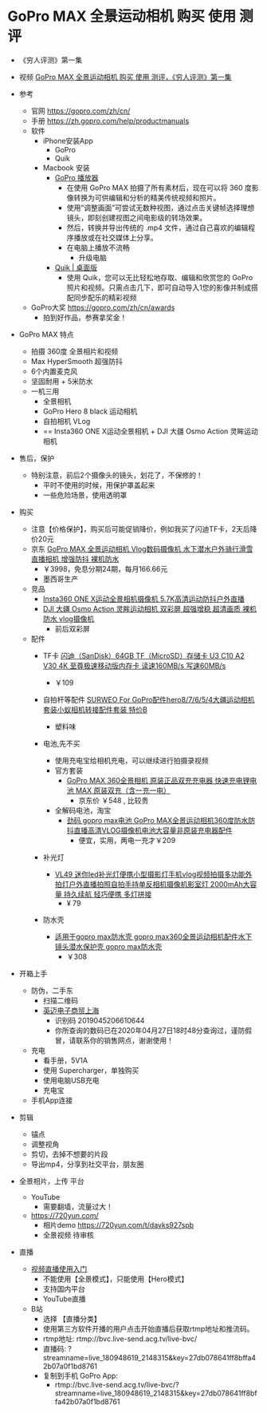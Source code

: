 
# GoPro MAX 全景运动相机 购买 使用 测评
- 《穷人评测》第一集

- 视频 [GoPro MAX 全景运动相机 购买 使用 测评，《穷人评测》第一集 ](https://www.bilibili.com/video/BV1mf4y1S78S/)

- 参考
    - 官网 https://gopro.com/zh/cn/
    - 手册 https://zh.gopro.com/help/productmanuals
    - 软件
        - iPhone安装App 
            - GoPro
            - Quik
        - Macbook 安装  
            - [GoPro 播放器](https://community.gopro.com/t5/zh-cn/GoPro-25773-25918-22120/ta-p/472246?profile.language=zh-CN)
                - 在使用 GoPro MAX 拍摄了所有素材后，现在可以将 360 度影像转换为可供编辑和分析的精美传统视频和照片。
                - 使用“调整画面”可尝试无数种视图，通过点击关键帧选择理想镜头，即刻创建视图之间电影级的转场效果。
                - 然后，转换并导出传统的 .mp4 文件，通过自己喜欢的编辑程序播放或在社交媒体上分享。
                - 在电脑上播放不流畅
                    - 升级电脑
            - [Quik | 桌面版](https://gopro.com/zh/cn/shop/softwareandapp/quik-%7C-%E6%A1%8C%E9%9D%A2%E7%89%88/Quik-Desktop.html)
                - 使用 Quik，您可以无比轻松地存取、编辑和欣赏您的 GoPro 照片和视频。只需点击几下，即可自动导入1您的影像并制成搭配同步配乐的精彩视频
    - GoPro大奖 https://gopro.com/zh/cn/awards 
        - 拍到好作品，参赛拿奖金！


- GoPro MAX 特点
    - 拍摄 360度 全景相片和视频
    - Max HyperSmooth 超强防抖
    - 6个内置麦克风
    - 坚固耐用 + 5米防水
    - 一机三用
        - 全景相机
        - GoPro Hero 8 black 运动相机
        - 自拍相机 VLog
        - == Insta360 ONE X运动全景相机 + DJI 大疆 Osmo Action 灵眸运动相机

- 售后，保护
    - 特别注意，前后2个摄像头的镜头，划花了，不保修的！
        - 平时不使用的时候，用保护罩盖起来
        - 一些危险场景，使用透明罩

- 购买
    - 注意【价格保护】，购买后可能促销降价，例如我买了闪迪TF卡，2天后降价20元
    - 京东 [GoPro MAX 全景运动相机 Vlog数码摄像机 水下潜水户外骑行滑雪直播相机 增强防抖 裸机防水](https://item.jd.com/100004982557.html) 
        - ￥3998，免息分期24期，每月166.66元
        - 墨西哥生产
    - 竞品
        - [Insta360 ONE X运动全景相机摄像机 5.7K高清运动防抖户外直播](https://item.jd.com/100000696258.html)
        - [DJI 大疆 Osmo Action 灵眸运动相机 双彩屏 超强增稳 超清画质 裸机防水 vlog摄像机](https://item.jd.com/100003394837.html) 
            - 前后双彩屏
    - 配件
        - TF卡  [闪迪（SanDisk）64GB TF（MicroSD）存储卡 U3 C10 A2 V30 4K 至尊极速移动版内存卡 读速160MB/s 写速60MB/s](https://item.jd.com/2217746.html)
            - ￥109
        - 自拍杆等配件 [SURWEO For GoPro配件hero8/7/6/5/4大疆运动相机套装小蚁相机转接配件套装 特价B](https://item.jd.com/27524547841.html)
            - 塑料味
        - 电池,先不买
            - 使用充电宝给相机充电，可以继续进行拍摄录视频
            - 官方套装
                - [GoPro MAX 360全景相机 原装正品双充充电器 快速充电锂电池 MAX 原装双充（含一充一电）](https://item.jd.com/62541068027.html)
                    - 京东价 ￥548 , 比较贵
            - 全解码电池，淘宝
                - [劲码 gopro max电池 GoPro MAX全景运动相机360度防水防抖直播高清VLOG摄像机电池大容量非原装充电器配件](https://detail.tmall.com/item.htm?id=610674348281)
                    - 便宜，实用，两电一充才￥209

        - 补光灯
            - [VL49 迷你led补光灯便携小型摄影灯手机vlog视频拍摄多功能外拍灯户外直播拍照自拍手持单反相机摄像机影室灯
2000mAh大容量 持久续航 轻巧便携 多灯拼接](https://detail.tmall.com/item.htm?id=608816739769) 
                - ¥ 79
        - 防水壳 
            - [适用于gopro max防水壳 gopro max360全景运动相机配件水下镜头潜水保护壳 gopro max防水壳](https://item.jd.com/66602490801.html)
                - ￥308


- 开箱上手
    - 防伪，二手东
        - 扫描二维码
        - [英迈电子商贸上海](http://www.trustim.cn/)
            - 识别码 2019045206610644
            - 你所查询的数码已在2020年04月27日18时48分查询过，谨防假冒，请联系你的销售网点，谢谢使用！
    - 充电
        - 看手册，5V1A
        - 使用 Supercharger，单独购买
        - 使用电脑USB充电
        - 充电宝
    - 手机App连接

- 剪辑
    - 锚点
    - 调整视角
    - 剪切，去掉不想要的片段
    - 导出mp4，分享到社交平台，朋友圈

- 全景相片，上传 平台
    - YouTube
        - 需要翻墙，流量过大！
    - https://720yun.com/
        - 相片demo https://720yun.com/t/davks927spb
        - 全景视频 待审核


- 直播
    - [视频直播使用入门](https://community.gopro.com/t5/zh-cn/35270-39057-30452-25773-20351-29992-20837-38376/ta-p/400413?profile.language=zh-CN)
        - 不能使用【全景模式】，只能使用【Hero模式】
        - 支持国内平台
        - YouTube直播
    - B站
        - 选择 【直播分类】
        - 使用第三方软件开播的用户点击开始直播后获取rtmp地址和推流码。
        - rtmp地址: rtmp://bvc.live-send.acg.tv/live-bvc/
        - 直播码: ?streamname=live_180948619_2148315&key=27db078641ff8bffa42b07a0f1bd8761
        - 复制到手机 GoPro App:
            - rtmp://bvc.live-send.acg.tv/live-bvc/?streamname=live_180948619_2148315&key=27db078641ff8bffa42b07a0f1bd8761